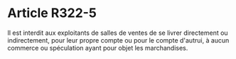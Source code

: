 # Article R322-5

Il est interdit aux exploitants de salles de ventes de se livrer directement ou indirectement, pour leur propre compte ou pour le compte d'autrui, à aucun commerce ou spéculation ayant pour objet les marchandises.